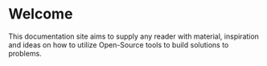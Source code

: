 # Welcome
This documentation site aims to supply any reader with material, inspiration and
ideas on how to utilize Open-Source tools to build solutions to problems.
